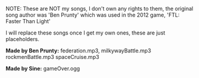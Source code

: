 NOTE: These are NOT my songs, I don't own any rights to them, the original
song author was 'Ben Prunty' which was used in the 2012 game, 'FTL: Faster Than
Light'

I will replace these songs once I get my own ones, these are just placeholders.


**Made by Ben Prunty:**
federation.mp3,
milkywayBattle.mp3
rockmenBattle.mp3
spaceCruise.mp3

**Made by Sine:**
gameOver.ogg
